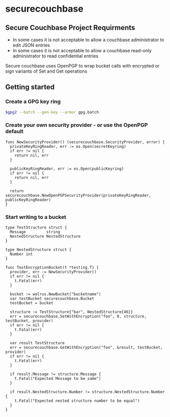 securecouchbase
===============

## Secure Couchbase Project Requirments

- In some cases it is not acceptable to allow a couchbase administrator to edit JSON entries
- In some cases it is not acceptable to allow a couchbase read-only administrator to read confidential entries

Secure couchbase uses OpenPGP to wrap bucket calls with encrypted or sign variants of Set and Get operations

## Getting started

### Create a GPG key ring
```sh
$gpg2 --batch --gen-key --armor gpg.batch
```

### Create your own security provider - or use the OpenPGP default
```golang
func NewSecurityProvider() (securecouchbase.SecurityProvider, error) {
  privateKeyRingReader, err := os.Open(secretKeyring)
  if err != nil {
    return nil, err
  }

  publicKeyRingReader, err := os.Open(publicKeyring)
  if err != nil {
    return nil, err
  }

  return securecouchbase.NewOpenPGPSecurityProvider(privateKeyRingReader, publicKeyRingReader)
}
```


### Start writing to a bucket
```golang
type TestStructure struct {
  Message         string
  NestedStructure NestedStructure
}

type NestedStructure struct {
  Number int
}

func TestEncryptionBucket(t *testing.T) {
  provider, err := NewSecurityProvider()
  if err != nil {
    t.Fatal(err)
  }

  bucket := walrus.NewBucket("bucketname")
  var testBucket securecouchbase.Bucket
  testBucket = bucket

  structure := TestStructure{"bar", NestedStructure{46}}
  err = securecouchbase.SetWithEncryption("foo", 0, structure, testBucket, provider)
  if err != nil {
    t.Fatal(err)
  }

  var result TestStructure
  err = securecouchbase.GetWithEncryption("foo", &result, testBucket, provider)
  if err != nil {
    t.Fatal(err)
  }

  if result.Message != structure.Message {
    t.Fatal("Expected Message to be same")
  }

  if result.NestedStructure.Number != structure.NestedStructure.Number {
    t.Fatal("Expected nested structure number to be equal")
  }
}
```
